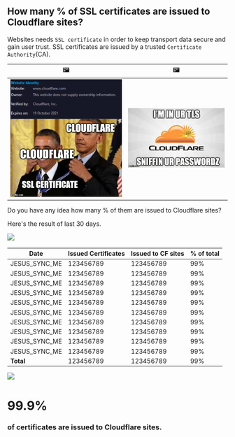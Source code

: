 ## How many % of SSL certificates are issued to Cloudflare sites?


Websites needs `SSL certificate` in order to keep transport data secure and gain user trust.
SSL certificates are issued by a trusted `Certificate Authority`(CA).

| 🖼 | 🖼 |
| --- | --- |
| ![](../../image/meme/cloudflare_selfsign.jpg) | ![](../../image/iminurtls.jpg) |

Do you have any idea how many % of them are issued to Cloudflare sites?

Here's the result of last 30 days.


![](DO_NOT_EDIT_ME_START)

| Date | Issued Certificates | Issued to CF sites | % of total |
| --- | --- | --- | --- |
| JESUS_SYNC_ME | 123456789 | 123456789 | 99% |
| JESUS_SYNC_ME | 123456789 | 123456789 | 99% |
| JESUS_SYNC_ME | 123456789 | 123456789 | 99% |
| JESUS_SYNC_ME | 123456789 | 123456789 | 99% |
| JESUS_SYNC_ME | 123456789 | 123456789 | 99% |
| JESUS_SYNC_ME | 123456789 | 123456789 | 99% |
| JESUS_SYNC_ME | 123456789 | 123456789 | 99% |
| JESUS_SYNC_ME | 123456789 | 123456789 | 99% |
| JESUS_SYNC_ME | 123456789 | 123456789 | 99% |
| JESUS_SYNC_ME | 123456789 | 123456789 | 99% |
| **Total** | 123456789 | 123456789 | 99% |

![](DO_NOT_EDIT_ME_END)


# 99.9%
### of certificates are issued to Cloudflare sites.
